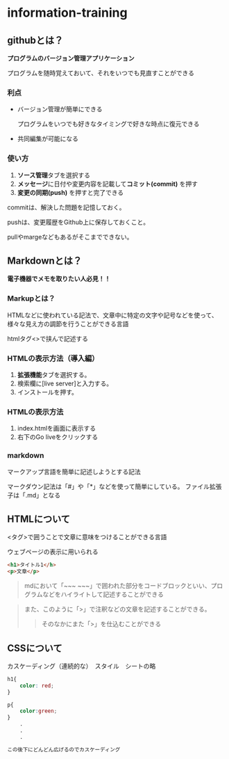 # information-training

## githubとは？

**プログラムのバージョン管理アプリケーション**

プログラムを随時覚えておいて、それをいつでも見直すことができる

### 利点
* バージョン管理が簡単にできる

    プログラムをいつでも好きなタイミングで好きな時点に復元できる

* 共同編集が可能になる

### 使い方
1. **ソース管理**タブを選択する
2. **メッセージ**に日付や変更内容を記載して**コミット(commit)** を押す
3. **変更の同期(push)** を押すと完了できる

commitは、解決した問題を記憶しておく。

pushは、変更履歴をGithub上に保存しておくこと。

pullやmargeなどもあるがそこまでできない。

## Markdownとは？

**電子機器でメモを取りたい人必見！！**

### Markupとは？

HTMLなどに使われている記法で、文章中に特定の文字や記号などを使って、様々な見え方の調節を行うことができる言語

htmlタグ<>で挟んで記述する

### HTMLの表示方法（導入編）
 1. **拡張機能**タブを選択する。
 2. 検索欄に[live server]と入力する。
 3. インストールを押す。

### HTMLの表示方法
1. index.htmlを画面に表示する
2. 右下のGo liveをクリックする

### markdown

マークアップ言語を簡単に記述しようとする記法

マークダウン記法は「#」や「*」などを使って簡単にしている。
ファイル拡張子は「.md」となる

## HTMLについて
<タグ>で囲うことで文章に意味をつけることができる言語

ウェブページの表示に用いられる

~~~html
<h1>タイトル1</h>
<p>文章</p>
~~~

> mdにおいて「~~~ ~~~」で囲われた部分をコードブロックといい、プログラムなどをハイライトして記述することができる

> また、このように「>」で注釈などの文章を記述することができる。
>> そのなかにまた「>」を仕込むことができる

## CSSについて

カスケーディング（連続的な）　スタイル　シートの略

~~~css
h1{
    color: red;
}

p{
    color:green;
}
    .
    .
    .

この後下にどんどん広げるのでカスケーディング
~~~

